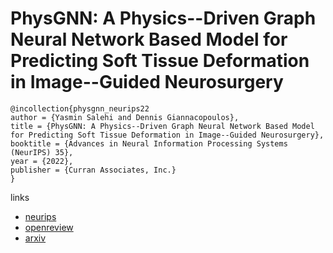 # PhysGNN: A Physics--Driven Graph Neural Network Based Model for Predicting Soft Tissue Deformation in Image--Guided Neurosurgery

```
@incollection{physgnn_neurips22
author = {Yasmin Salehi and Dennis Giannacopoulos},
title = {PhysGNN: A Physics--Driven Graph Neural Network Based Model for Predicting Soft Tissue Deformation in Image--Guided Neurosurgery},
booktitle = {Advances in Neural Information Processing Systems (NeurIPS) 35},
year = {2022},
publisher = {Curran Associates, Inc.}
}
```

links
- [neurips](https://nips.cc/Conferences/2022/Schedule?showEvent=53221)
- [openreview](https://openreview.net/forum?id=yZgxl3bgumu)
- [arxiv](https://arxiv.org/abs/2109.04352)
